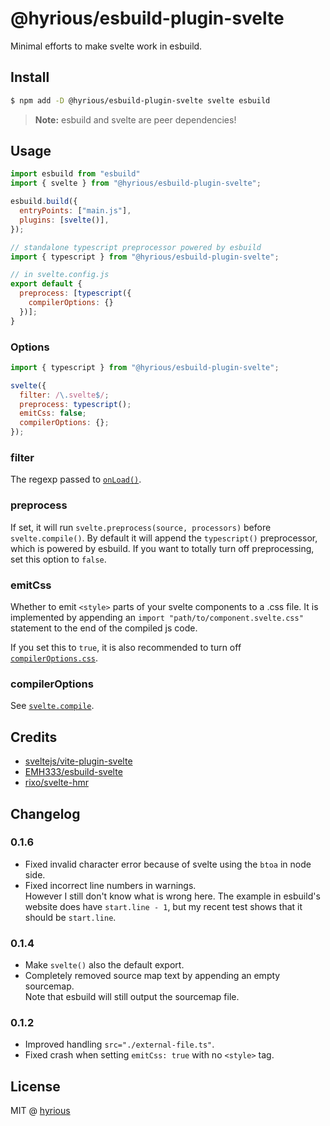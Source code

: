 # @hyrious/esbuild-plugin-svelte

Minimal efforts to make svelte work in esbuild.

## Install

```bash
$ npm add -D @hyrious/esbuild-plugin-svelte svelte esbuild
```

> **Note:** esbuild and svelte are peer dependencies!

## Usage

```js
import esbuild from "esbuild"
import { svelte } from "@hyrious/esbuild-plugin-svelte";

esbuild.build({
  entryPoints: ["main.js"],
  plugins: [svelte()],
});

// standalone typescript preprocessor powered by esbuild
import { typescript } from "@hyrious/esbuild-plugin-svelte";

// in svelte.config.js
export default {
  preprocess: [typescript({
    compilerOptions: {}
  })];
}
```

### Options

```js
import { typescript } from "@hyrious/esbuild-plugin-svelte";

svelte({
  filter: /\.svelte$/;
  preprocess: typescript();
  emitCss: false;
  compilerOptions: {};
});
```

### filter

The regexp passed to [`onLoad()`](https://esbuild.github.io/plugins/#load-callbacks).

### preprocess

If set, it will run `svelte.preprocess(source, processors)` before `svelte.compile()`.
By default it will append the `typescript()` preprocessor, which is powered by esbuild.
If you want to totally turn off preprocessing, set this option to `false`.

### emitCss

Whether to emit `<style>` parts of your svelte components to a .css file.
It is implemented by appending an `import "path/to/component.svelte.css"`
statement to the end of the compiled js code.

If you set this to `true`, it is also recommended to turn off [`compilerOptions.css`](https://svelte.dev/docs#svelte_compile).

### compilerOptions

See [`svelte.compile`](https://svelte.dev/docs#svelte_compile).

## Credits

- [sveltejs/vite-plugin-svelte](https://github.com/sveltejs/vite-plugin-svelte)
- [EMH333/esbuild-svelte](https://github.com/EMH333/esbuild-svelte)
- [rixo/svelte-hmr](https://github.com/sveltejs/svelte-hmr)

## Changelog

### 0.1.6

- Fixed invalid character error because of svelte using the `btoa` in node side.
- Fixed incorrect line numbers in warnings.\
  However I still don't know what is wrong here.
  The example in esbuild's website does have `start.line - 1`, but my recent test
  shows that it should be `start.line`.

### 0.1.4

- Make `svelte()` also the default export.
- Completely removed source map text by appending an empty sourcemap.\
  Note that esbuild will still output the sourcemap file.

### 0.1.2

- Improved handling `src="./external-file.ts"`.
- Fixed crash when setting `emitCss: true` with no `<style>` tag.

## License

MIT @ [hyrious](https://github.com/hyrious)
